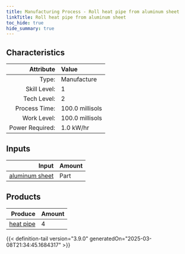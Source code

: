 ```yaml
---
title: Manufacturing Process - Roll heat pipe from aluminum sheet
linkTitle: Roll heat pipe from aluminum sheet
toc_hide: true
hide_summary: true
---
```

<!-- This is generated by the MarsSim HelpGenertor, do not edit. -->


## Characteristics

| Attribute      | Value |
|--------:|:------|
|Type:|Manufacture|
|Skill Level:|1|
|Tech Level:|2|
|Process Time:|100.0 millisols|
|Work Level:|100.0 millisols|
|Power Required:|1.0 kW/hr|

## Inputs

| Input      | Amount |
|--------:|:------|
|[aluminum sheet](/docs/definitions/part/aluminum-sheet)|Part|1|

## Products


| Produce      | Amount |
|--------:|:------|
|[heat pipe](/docs/definitions/part/heat-pipe)|4|



{{< definition-tail version="3.9.0" generatedOn="2025-03-08T21:34:45.1684317" >}}



